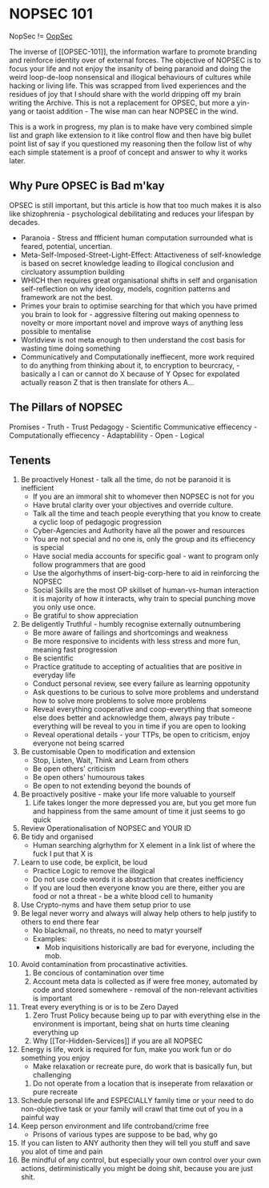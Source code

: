 # NOPSEC 101 

NopSec != [OopSec](https://www.youtube.com/watch?v=StSLxFbVz0M)

The inverse of [[OPSEC-101]], the information warfare to promote branding and reinforce identity over of external forces. The objective of NOPSEC is to focus your life and not enjoy the insanity of being paranoid and doing the weird loop-de-loop nonsensical and illogical behaviours of cultures while hacking or living life. This was scrapped from lived experiences and the residues of joy that I should share with the world dripping off my brain writing the Archive. This is not a replacement for OPSEC, but more a yin-yang or taoist addition - The wise man can hear NOPSEC in the wind. 


This is a work in progress, my plan is to make have very combined simple list and graph like extension to it like control flow and then have big bullet point list of say if you questioned my reasoning then the follow list of why each simple statement is a proof of concept and answer to why it works later.

## Why Pure OPSEC is Bad m'kay

OPSEC is still important, but this article is how that too much makes it is also like shizophrenia - psychological debilitating and reduces your lifespan by decades.
- Paranoia - Stress and ffficient human computation surrounded what is feared, potential, uncertian.
- Meta-Self-Imposed-Street-Light-Effect: Attactiveness of self-knowledge is based on secret knowledge leading to illogical conclusion and circluatory assumption building 
- WHICH then requires great organisational shifts in self and organisation self-reflection on why ideology, models, cognition patterns and framework are not the best.
- Primes your brain to optimise searching for that which you have primed you brain to look for - aggressive filtering out making openness to novelty or more important novel and improve ways of anything less possible to mentalise
- Worldview is not meta enough to then understand the cost basis for wasting time doing something
- Communicatively and Computationally ineffiecent, more work required to do anything from thinking about it, to encryption to beurcracy, - basically a I can or cannot do X because of Y Opsec for expolated actually reason Z that is then translate for others A...


## The Pillars of NOPSEC
Promises - Truth - Trust
Pedagogy - Scientific
Communicative effiecency - Computationally effiecency - Adaptablility - Open - Logical


## Tenents

1. Be proactively Honest - talk all the time, do not be paranoid it is inefficient
	-  If you are an immoral shit to whomever then NOPSEC is not for you
    -  Have brutal clarity over your objectives and override culture.
    - Talk all the time and teach people everything that you know to create a cyclic loop of pedagogic progression
	- Cyber-Agencies and Authority have all the power and resources
	- You are not special and no one is, only the group and its effiecency is special
	- Have social media accounts for specific goal - want to program only follow programmers that are good
	- Use the algorhythms of insert-big-corp-here to aid in reinforcing the NOPSEC
	- Social Skills are the most OP skillset of human-vs-human interaction it is majority of how it interacts, why train to special punching move you only use once.
	- Be gratiful to show appreciation
1. Be deligently Truthful - humbly recognise externally outnumbering
	- Be more aware of failings and shortcomings and weakness
	- Be more responsive to incidents with less stress and more fun, meaning fast progression
	- Be scientific
	- Practice gratitude to accepting of actualities that are positive in everyday life
	- Conduct personal review, see every failure as learning oppotunity
	- Ask questions to be curious to solve more problems and understand how to solve more problems to solve more problems
	- Reveal everything cooperative and coop-everything that someone else does better and acknowledge them, always pay tribute - everything will be reveal to you in time if you are open to looking
	- Reveal operational details - your TTPs, be open to criticism, enjoy everyone not being scarred
4. Be customisable Open to modification and extension
	- Stop, Listen, Wait, Think and Learn from others 
	- Be open others' criticism
	- Be open others' humourous takes
	- Be open to not extending beyond the bounds of 
1. Be proactively positive - make your life more valuable to yourself
	1. Life takes longer the more depressed you are, but you get more fun and happiness from the same amount of time it just seems to go quick
2. Review Operationalisation of NOPSEC and YOUR ID
3. Be tidy and organised
	- Human searching algrhythm for X element in a link list of where the fuck I put that X is 
4. Learn to use code, be explicit, be loud
	- Practice Logic to remove the illogical
	- Do not use code words it is abstraction that creates inefficiency
	- If you are loud then everyone know you are there, either you are food or not a threat - be a white blood cell to humanity
5. Use Crypto-nyms and have them setup prior to use
6. Be legal never worry and always will alway help others to help justify to others to end there fear
	- No blackmail, no threats, no need to matyr yourself
	- Examples:
		- Mob inquisitions historically are bad for everyone, including the mob.
7. Avoid contamination from procastinative activities. 
	1. Be concious of contamination over time
	2. Account meta data is collected as if were free money, automated by code and stored somewhere - removal of the non-relevant activities is important
8. Treat every everything is or is to be Zero Dayed
	1. Zero Trust Policy because being up to par with everything else in the environment is important, being shat on hurts time cleaning everything up
	1. Why [[Tor-Hidden-Services]] if you are all NOPSEC 
9. Energy is life, work is required for fun, make you work fun or do something you enjoy
	- Make relaxation or recreate pure, do work that is basically fun, but challenging
	1. Do not operate from a location that is inseperate from relaxation or pure recreate
10. Schedule personal life and ESPECIALLY family time or your need to do non-objective task or your family will crawl that time out of you in a painful way
11. Keep person environment and life controband/crime free
	- Prisons of various types are suppose to be bad, why go
12. If you can listen to ANY authority then they will tell you stuff and save you alot of time and pain
13. Be mindful of any control, but especially your own control over your own actions, detirministically you might be doing shit, because you are just shit. 
